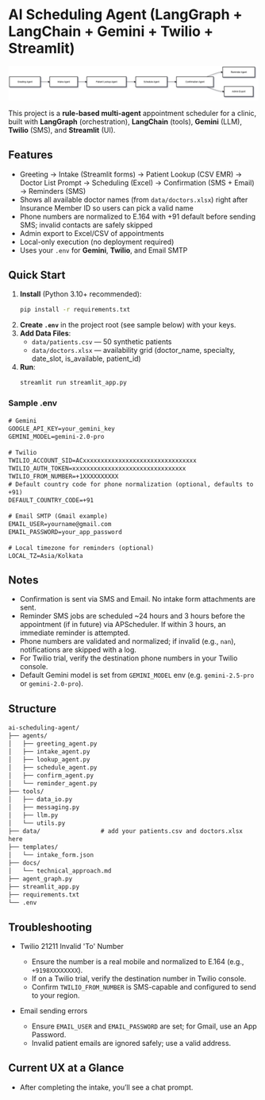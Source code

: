 # AI Scheduling Agent (LangGraph + LangChain + Gemini + Twilio + Streamlit)

<p align="center">
  <img src="https://raw.githubusercontent.com/051188-rk/AI-agent-RagaAI/main/dd.drawio.png" alt="architecture diagram" />
</p>

This project is a **rule-based multi-agent** appointment scheduler for a clinic, built with **LangGraph** (orchestration), **LangChain** (tools), **Gemini** (LLM), **Twilio** (SMS), and **Streamlit** (UI).

## Features
- Greeting → Intake (Streamlit forms) → Patient Lookup (CSV EMR) → Doctor List Prompt → Scheduling (Excel) → Confirmation (SMS + Email) → Reminders (SMS)
- Shows all available doctor names (from `data/doctors.xlsx`) right after Insurance Member ID so users can pick a valid name
- Phone numbers are normalized to E.164 with +91 default before sending SMS; invalid contacts are safely skipped
- Admin export to Excel/CSV of appointments
- Local-only execution (no deployment required)
- Uses your `.env` for **Gemini**, **Twilio**, and Email SMTP

## Quick Start
1. **Install** (Python 3.10+ recommended):
   ```bash
   pip install -r requirements.txt
   ```
2. **Create `.env`** in the project root (see sample below) with your keys.
3. **Add Data Files**:
   - `data/patients.csv` — 50 synthetic patients
   - `data/doctors.xlsx` — availability grid (doctor_name, specialty, date_slot, is_available, patient_id)
4. **Run**:
   ```bash
   streamlit run streamlit_app.py
   ```

### Sample .env
```
# Gemini
GOOGLE_API_KEY=your_gemini_key
GEMINI_MODEL=gemini-2.0-pro

# Twilio
TWILIO_ACCOUNT_SID=ACxxxxxxxxxxxxxxxxxxxxxxxxxxxxxxxx
TWILIO_AUTH_TOKEN=xxxxxxxxxxxxxxxxxxxxxxxxxxxxxxxx
TWILIO_FROM_NUMBER=+1XXXXXXXXXX
# Default country code for phone normalization (optional, defaults to +91)
DEFAULT_COUNTRY_CODE=+91

# Email SMTP (Gmail example)
EMAIL_USER=yourname@gmail.com
EMAIL_PASSWORD=your_app_password

# Local timezone for reminders (optional)
LOCAL_TZ=Asia/Kolkata
```

## Notes
- Confirmation is sent via SMS and Email. No intake form attachments are sent.
- Reminder SMS jobs are scheduled ~24 hours and 3 hours before the appointment (if in future) via APScheduler. If within 3 hours, an immediate reminder is attempted.
- Phone numbers are validated and normalized; if invalid (e.g., `nan`), notifications are skipped with a log.
- For Twilio trial, verify the destination phone numbers in your Twilio console.
- Default Gemini model is set from `GEMINI_MODEL` env (e.g. `gemini-2.5-pro` or `gemini-2.0-pro`).

## Structure
```
ai-scheduling-agent/
├── agents/
│   ├── greeting_agent.py
│   ├── intake_agent.py
│   ├── lookup_agent.py
│   ├── schedule_agent.py
│   ├── confirm_agent.py
│   └── reminder_agent.py
├── tools/
│   ├── data_io.py
│   ├── messaging.py
│   ├── llm.py
│   └── utils.py
├── data/                 # add your patients.csv and doctors.xlsx here
├── templates/
│   └── intake_form.json
├── docs/
│   └── technical_approach.md
├── agent_graph.py
├── streamlit_app.py
├── requirements.txt
└── .env
```

## Troubleshooting
- Twilio 21211 Invalid 'To' Number
  - Ensure the number is a real mobile and normalized to E.164 (e.g., `+9198XXXXXXXX`).
  - If on a Twilio trial, verify the destination number in Twilio console.
  - Confirm `TWILIO_FROM_NUMBER` is SMS-capable and configured to send to your region.

- Email sending errors
  - Ensure `EMAIL_USER` and `EMAIL_PASSWORD` are set; for Gmail, use an App Password.
  - Invalid patient emails are ignored safely; use a valid address.

## Current UX at a Glance
- After completing the intake, you’ll see a chat prompt.

